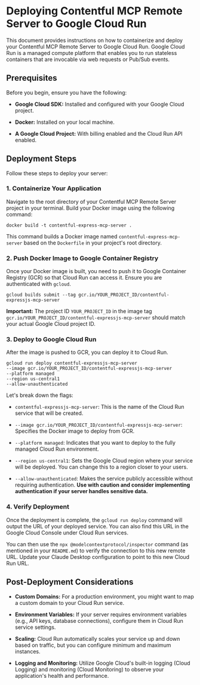 # Deploying Contentful MCP Remote Server to Google Cloud Run

This document provides instructions on how to containerize and deploy your Contentful MCP Remote Server to Google Cloud Run. Google Cloud Run is a managed compute platform that enables you to run stateless containers that are invocable via web requests or Pub/Sub events.

## Prerequisites

Before you begin, ensure you have the following:

* **Google Cloud SDK:** Installed and configured with your Google Cloud project.

* **Docker:** Installed on your local machine.

* **A Google Cloud Project:** With billing enabled and the Cloud Run API enabled.

## Deployment Steps

Follow these steps to deploy your server:

### 1. Containerize Your Application

Navigate to the root directory of your Contentful MCP Remote Server project in your terminal. Build your Docker image using the following command:
```
docker build -t contentful-express-mcp-server .
```

This command builds a Docker image named `contentful-express-mcp-server` based on the `Dockerfile` in your project's root directory.

### 2. Push Docker Image to Google Container Registry

Once your Docker image is built, you need to push it to Google Container Registry (GCR) so that Cloud Run can access it. Ensure you are authenticated with `gcloud`.
```
gcloud builds submit --tag gcr.io/YOUR_PROJECT_ID/contentful-expressjs-mcp-server
```

**Important:** The project ID `YOUR_PROJECT_ID` in the image tag `gcr.io/YOUR_PROJECT_ID/contentful-expressjs-mcp-server` should match your actual Google Cloud project ID.

### 3. Deploy to Google Cloud Run

After the image is pushed to GCR, you can deploy it to Cloud Run.
```
gcloud run deploy contentful-expressjs-mcp-server
--image gcr.io/YOUR_PROJECT_ID/contentful-expressjs-mcp-server
--platform managed
--region us-central1
--allow-unauthenticated
```

Let's break down the flags:

* `contentful-expressjs-mcp-server`: This is the name of the Cloud Run service that will be created.

* `--image gcr.io/YOUR_PROJECT_ID/contentful-expressjs-mcp-server`: Specifies the Docker image to deploy from GCR.

* `--platform managed`: Indicates that you want to deploy to the fully managed Cloud Run environment.

* `--region us-central1`: Sets the Google Cloud region where your service will be deployed. You can change this to a region closer to your users.

* `--allow-unauthenticated`: Makes the service publicly accessible without requiring authentication. **Use with caution and consider implementing authentication if your server handles sensitive data.**

### 4. Verify Deployment

Once the deployment is complete, the `gcloud run deploy` command will output the URL of your deployed service. You can also find this URL in the Google Cloud Console under Cloud Run services.

You can then use the `npx @modelcontextprotocol/inspector` command (as mentioned in your `README.md`) to verify the connection to this new remote URL. Update your Claude Desktop configuration to point to this new Cloud Run URL.

## Post-Deployment Considerations

* **Custom Domains:** For a production environment, you might want to map a custom domain to your Cloud Run service.

* **Environment Variables:** If your server requires environment variables (e.g., API keys, database connections), configure them in Cloud Run service settings.

* **Scaling:** Cloud Run automatically scales your service up and down based on traffic, but you can configure minimum and maximum instances.

* **Logging and Monitoring:** Utilize Google Cloud's built-in logging (Cloud Logging) and monitoring (Cloud Monitoring) to observe your application's health and performance.
